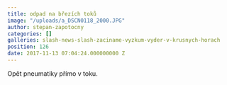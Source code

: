 ```yaml
---
title: odpad na březích toků
image: "/uploads/a_DSCN0118_2000.JPG"
author: stepan-zapotocny
categories: []
galleries: slash-news-slash-zaciname-vyzkum-vyder-v-krusnych-horach
position: 126
date: 2017-11-13 07:04:24.000000000 Z
---
```

Opět pneumatiky přímo v toku.

